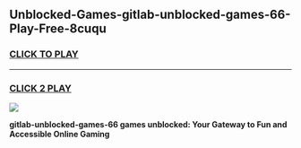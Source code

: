 
## Unblocked-Games-gitlab-unblocked-games-66-Play-Free-8cuqu
<h3>
<a href="https://premium76.site?title=gitlab-unblocked-games-66&ref=15A">CLICK TO PLAY</a></h3>
<hr>

<h3>
<a href="https://premium76.site?title=gitlab-unblocked-games-66&ref=15A">CLICK 2 PLAY</a>
  
</h3>

<a href="https://premium76.site?title=gitlab-unblocked-games-66&ref=15A"><img src="https://clearcache.store/games.png"></a>


**gitlab-unblocked-games-66 games unblocked: Your Gateway to Fun and Accessible Online Gaming**
